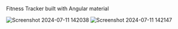 Fitness Tracker built with Angular material

![Screenshot 2024-07-11 142038](https://github.com/AdityaDaniel06/fitness-tracker-AngularMaterial/assets/154726989/072dea4c-1971-45dd-b14e-4107c01c75d3)
![Screenshot 2024-07-11 142147](https://github.com/AdityaDaniel06/fitness-tracker-AngularMaterial/assets/154726989/8cb29137-2827-4c6e-b94b-65862c6412aa)
